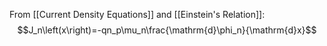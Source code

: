 From [[Current Density Equations]] and [[Einstein's Relation]]: $$J_n\left(x\right)=-qn_p\mu_n\frac{\mathrm{d}\phi_n}{\mathrm{d}x}$$